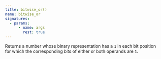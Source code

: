 ```yaml
---
title: bitwise_or()
name: bitwise_or
signatures:
  - params:
      - name: args
        rest: true
---
```


Returns a number whose binary representation has a `1` in each bit position for
which the corresponding bits of either or both operands are `1`.
